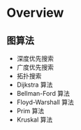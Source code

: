 # Overview 

## 图算法

- 深度优先搜索
- 广度优先搜索
- 拓扑搜索
- Dijkstra 算法
- Bellman-Ford 算法
- Floyd-Warshall 算法
- Prim 算法
- Kruskal 算法

